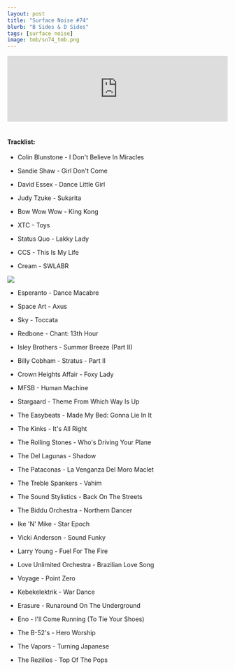 ```yaml
---
layout: post
title: "Surface Noise #74"
blurb: "B Sides & D Sides"
tags: [surface noise]
image: tmb/sn74_tmb.png
---
```


<iframe scrolling="no" id="hearthis_at_track_4309437" width="100%" height="150" src="https://hearthis.at/embed/4309437/transparent_black/?hcolor=&color=&style=2&block_size=2&block_space=1&background=1&waveform=0&cover=0&autoplay=0&css=" frameborder="0" allowtransparency allow="autoplay"><p>Listen to <a href="https://hearthis.at/zerocc/surface-noise-74-23120/" target="_blank">Surface Noise #74 (23/1/20)</a> <span>by</span><a href="https://hearthis.at/zerocc/" target="_blank" > Zero</a> <span>on</span> <a href="https://hearthis.at/" target="_blank">hearthis.at</a></p></iframe>
&nbsp;

#### Tracklist:

- Colin Blunstone - I Don't Believe In Miracles
- Sandie Shaw - Girl Don't Come
- David Essex - Dance Little Girl

- Judy Tzuke - Sukarita
- Bow Wow Wow - King Kong
- XTC - Toys

- Status Quo - Lakky Lady
- CCS - This Is My Life
- Cream - SWLABR

![](https://lh3.googleusercontent.com/EoAYdGByH1f_wG6g_d_0wkmmCMWzeKj9EWXen5b4QC5wb0ERX31iALlGXIZ2j1Q6VKe2LCU7hwo5SwfU7MOiyoc_oD7fRf9P8hgV7o2tNPrCUQF4CG5V2U_hIw7Q0o_wEs2T89L-uYykXdvh1ESbOtRDVCyqnBc_m6tpgOocs9TpdU3E6-EVNE_anPDS47l17lYYf6bBefkB2j8ohStqKLEuH1TbRIO5kyM_cN7cHyoMJqRaqnMHy--CjQsMcnHObpFJ8aNFTM-SLo97OV4B5VYbLZgtK1xqAZ4I6qRx8YJYb8okAgZJMC8Nm3Oe1Hym3uYoM1GrzlL20-fsmqgCPKe_C8iB4r5EnBJPLc-Lmvj8o5ihOWbP-GIkJO4cs8Edb6fcMtzAyckiVe2z3oHgULslnzirjSq_lOe3I88ifQ2WTq3Jph_as9RHLrvGWlY3U4IEiZzrgOX12aI1tFF_H3zcPhd1b7cBnx6zNabJz1tjyKlZ_gSZtfTqv7Gp5ulTLULhUNpBqGnEk7M2SsxrLviOwbCMoblW43VLGvxrWKEfneSRRV0Nz4gKPPKCf2QYsbR4h1EQs2e2fq3n-YQ2DdB6j8nrOrmyVvckX5s5nXAoM4wrEN0ACdTMKcVrK51rgQEwNNERlB69_bphNqn_Y-hAK1vdmLECtupjaEyfU5rfqVE=w356-h352-no)

- Esperanto - Dance Macabre
- Space Art - Axus
- Sky - Toccata

- Redbone - Chant: 13th Hour
- Isley Brothers - Summer Breeze (Part II)
- Billy Cobham - Stratus - Part II

- Crown Heights Affair - Foxy Lady
- MFSB - Human Machine
- Stargaard - Theme From Which Way Is Up

- The Easybeats - Made My Bed: Gonna Lie In It
- The Kinks - It's All Right
- The Rolling Stones - Who's Driving Your Plane

- The Del Lagunas - Shadow
- The Pataconas - La Venganza Del Moro Maclet
- The Treble Spankers - Vahim

- The Sound Stylistics - Back On The Streets
- The Biddu Orchestra - Northern Dancer
- Ike 'N' Mike - Star Epoch
- Vicki Anderson - Sound Funky

- Larry Young - Fuel For The Fire
- Love Unlimited Orchestra - Brazilian Love Song
- Voyage - Point Zero

- Kebekelektrik - War Dance
- Erasure - Runaround On The Underground
- Eno - I'll Come Running (To Tie Your Shoes)

- The B-52's - Hero Worship
- The Vapors - Turning Japanese

- The Rezillos - Top Of The Pops